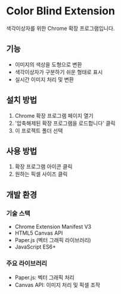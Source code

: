 # Color Blind Extension

색각이상자를 위한 Chrome 확장 프로그램입니다.

## 기능
- 이미지의 색상을 도형으로 변환
- 색각이상자가 구분하기 쉬운 형태로 표시
- 실시간 이미지 처리 및 변환

## 설치 방법
1. Chrome 확장 프로그램 페이지 열기
2. '압축해제된 확장 프로그램을 로드합니다' 클릭
3. 이 프로젝트 폴더 선택

## 사용 방법
1. 확장 프로그램 아이콘 클릭
2. 원하는 픽셀 사이즈 클릭

## 개발 환경
### 기술 스택
- Chrome Extension Manifest V3
- HTML5 Canvas API
- Paper.js (벡터 그래픽 라이브러리)
- JavaScript ES6+

### 주요 라이브러리
- Paper.js: 벡터 그래픽 처리
- Canvas API: 이미지 처리 및 픽셀 조작
